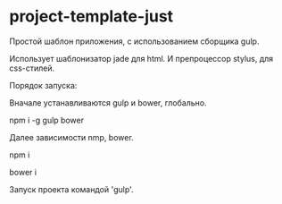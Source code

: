 # project-template-just
Простой шаблон приложения, с использованием сборщика gulp. 

Использует шаблонизатор jade для html.
И препроцессор stylus, для css-стилей.


Порядок запуска:

Вначале устанавливаются gulp и bower, глобально. 

npm i -g gulp bower

Далее зависимости nmp, bower.

npm i 

bower i

Запуск проекта командой 'gulp'.
